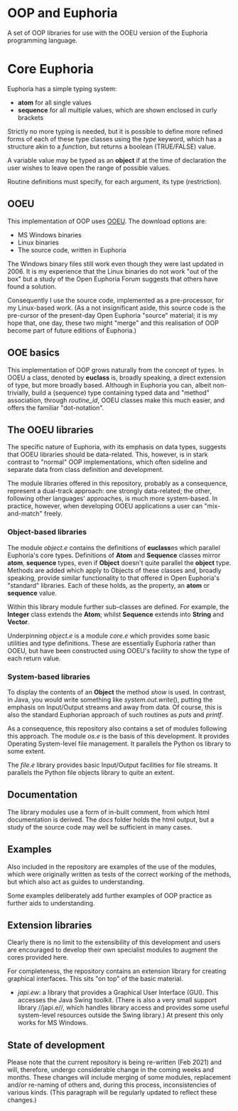 # OOP and Euphoria

A set of OOP libraries for use with the OOEU version of the Euphoria programming language.

# Core Euphoria

Euphoria has a simple typing system:
* **atom** for all single values
* **sequence** for all multiple values, which are shown enclosed in curly brackets

Strictly no more typing is needed, but it is possible to define more refined forms of each of these type classes using the *type* keyword, which has a structure akin to a *function*, but returns a boolean (TRUE/FALSE) value.

A variable value may be typed as an **object** if at the time of declaration the user wishes to leave open the range of possible values.

Routine definitions must specify, for each argument, its type (restriction).

## OOEU

This implementation of OOP uses [OOEU](http://ooeu.sourceforge.net/). The download options are:

* MS Windows binaries
* Linux binaries
* The source code, written in Euphoria

The Windows binary files still work even though they were last updated in 2006. It is my experience that the Linux binaries do not work "out of the box" but a study of the Open Euphoria Forum suggests that others have found a solution.

Consequently I use the source code, implemented as a pre-processor, for my Linux-based work. (As a not insignificant aside, this source code is the pre-cursor of the present-day Open Euphoria "source" material; it is my hope that, one day, these two might "merge" and this realisation of OOP become part of future editions of Euphoria.)

## OOE basics

This implementation of OOP grows naturally from the concept of types. In OOEU a class, denoted by **euclass** is, broadly speaking, a direct extension of type, but more broadly based. Although in Euphoria you can, albeit non-trivially, build a (sequence) type containing typed data and "method" association, through *routine_id*, OOEU classes make this much easier, and offers the familiar "dot-notation".

## The OOEU libraries

The specific nature of Euphoria, with its emphasis on data types, suggests that OOEU libraries should be data-related. This, however, is in stark contrast to "normal" OOP implementations, which often sideline and separate data from class definition and development.

The module libraries offered in this repository, probably as a consequence, represent a dual-track approach: one strongly data-related; the other, following other languages' approaches, is much more system-based. In practice, however, when developing OOEU applications a user can "mix-and-match" freely.

### Object-based libraries

The module *object.e* contains the definitions of **euclass**es which parallel Euphoria's core types. Definitions of **Atom** and **Sequence** classes mirror **atom**, **sequence** types, even if **Object** doesn't quite parallel the **object** type. Methods are added which apply to Objects of these classes and, broadly speaking, provide similar functionality to that offered in Open Euphoria's "standard" libraries. Each of these holds, as the property, an **atom** or **sequence** value.

Within this library module further sub-classes are defined. For example, the **Integer** class extends the **Atom**; whilst **Sequence** extends into **String** and **Vector**.

Underpinning *object.e* is a module *core.e* which provides some basic utilities and type definitions. These are essentially Euphoria rather than OOEU, but have been constructed using OOEU's facility to show the type of each return value.

### System-based libraries

To display the contents of an **Object** the method *show* is used. In contrast, in Java, you would write something like *system.out.write*(), putting the emphasis on Input/Output streams and away from data. Of course, this is also the standard Euphorian approach of such routines as *puts* and *printf*.

As a consequence, this repository also contains a set of modules following this approach. The module *os.e* is the basis of this development. It provides Operating System-level file management. It parallels the Python os library to some extent.

The *file.e* library provides basic Input/Output facilities for file streams. It parallels the Python file objects library to quite an extent.

## Documentation

The library modules use a form of in-built comment, from which html documentation is derived. The *docs* folder holds the html output, but a study of the source code may well be sufficient in many cases.

## Examples

Also included in the repository are examples of the use of the modules, which were originally written as tests of the correct working of the methods, but which also act as guides to understanding.

Some examples deliberately add further examples of OOP practice as further aids to understanding.

## Extension libraries

Clearly there is no limit to the extensibility of this development and users are encouraged to develop their own specialist modules to augment the cores provided here.

For completeness, the repository contains an extension library for creating graphical interfaces. This sits "on top" of the basic material.

* *japi.ew*: a library that provides a Graphical User Interface (GUI). This accesses the Java Swing toolkit. (There is also a very small support library //japi.e//, which handles library access and provides some useful system-level resources outside the Swing library.) At present this only works for MS Windows.

## State of development

Please note that the current repository is being re-written (Feb 2021) and will, therefore, undergo considerable change in the coming weeks and months. These changes will include merging of some modules, replacement and/or re-naming of others and, during this process, inconsistencies of various kinds. (This paragraph will be regularly updated to reflect these changes.)